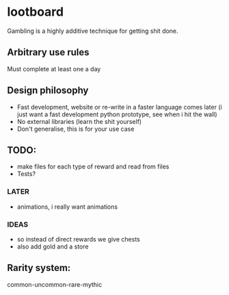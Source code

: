 # lootboard
Gambling is a highly additive technique for getting shit done.

## Arbitrary use rules
Must complete at least one a day

## Design philosophy
- Fast development, website or re-write in a faster language comes later (i just want a fast development python prototype, see when i hit the wall)
- No external libraries (learn the shit yourself)
- Don't generalise, this is for your use case

## TODO:
 - make files for each type of reward and read from files
 - Tests?

### LATER
 - animations, i really want animations
### IDEAS
 - so instead of direct rewards we give chests
 - also add gold and a store

## Rarity system:
common-uncommon-rare-mythic
